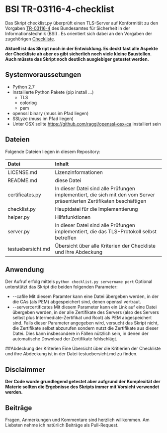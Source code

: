 # BSI TR-03116-4-checklist
Das Skript checklist.py überprüft einen TLS-Server auf Konformität zu den Vorgaben [TR-03116-4](https://www.bsi.bund.de/SharedDocs/Downloads/DE/BSI/Publikationen/TechnischeRichtlinien/TR03116/BSI-TR-03116-4.pdf?__blob=publicationFile&v=2) des Bundesamtes für Sicherheit in der Informationstechnik (BSI) . Es orientiert sich dabei an den Vorgaben der zugehörigen [Checkliste](https://www.bsi.bund.de/SharedDocs/Downloads/DE/BSI/Publikationen/TechnischeRichtlinien/TR03116/TLS-Checkliste.pdf?__blob=publicationFile&v=2).

**Aktuell ist das Skript noch in der Entwicklung. Es deckt fast alle Aspekte der Checkliste ab aber es gibt sicherlich noch viele kleine Baustellen. Auch müsste das Skript noch deutlich ausgiebiger getestet werden.**

## Systemvoraussetungen
* Python 2.7
* Installierte Python Pakete (pip install ...)
  * TLS
  * colorlog
  * pem
* openssl binary (muss im Pfad liegen)
* SSLyze (muss im Pfad liegen)
* Unter OSX sollte https://github.com/raggi/openssl-osx-ca installiert sein

## Dateien
Folgende Dateien liegen in diesem Repository:

| Datei             | Inhalt                                                                                                                 |
|:------------------|:-----------------------------------------------------------------------------------------------------------------------|
| LICENSE.md        | Lizenzinformationen                                                                                                    |
| README.md         | diese Datei                                                                                                            |
| certificates.py   | In dieser Datei sind alle Prüfungen implementiert, die sich mit den vom Server präsentierten Zertifikaten beschäftigen |
| checklist.py      | Hauptdatei für die Implementierung                                                                                     |
| helper.py         | Hilfsfunktionen                                                                                                        |
| server.py         | In dieser Datei sind alle Prüfungen implementiert, die das TLS-Protokoll selbst betreffen                              |
| testuebersicht.md | Übersicht über alle Kriterien der Checkliste und ihre Abdeckung                                                        |

## Anwendung
Der Aufruf erfolg mittels `python checklist.py servername port`
Optional unterstützt das Skript die beiden folgenden Parameter:
* --cafile Mit diesem Paramter kann eine Datei übergeben werden, in der die CAs (als PEM) abgespeichert sind, denen openssl vertraut.
* --servercertificates Mit diesem Parameter kann ein Link auf eine Datei übergeben werden, in der alle Zertifikate des Servers (also des Servers selbst plus Intermediate-Zertifikat und Root) als PEM abgespeichert sind. Falls dieser Parameter angegeben wird, versucht das Skript nicht, die Zertifikate selbst abzurufen sondern nutzt die Zertifikate aus dieser Datei. Dies kann insbesondere in Fällen nützlich sein, in denen der automatische Download der Zertifikate fehlschlägt.

##Abdeckung der Kriterien
Eine Übersicht über die Kritierien der Checkliste und ihre Abdeckung ist in der Datei testuebersicht.md zu finden.

## Disclaimmer
**Der Code wurde grundlegend getestet aber aufgrund der Komplexität der Materie sollten die Ergebnisse des Skripts immer mit Vorsicht verwendet werden.**

## Beiträge
Fragen, Anmerkungen und Kommentare sind herzlich willkommen. Am Liebsten nehme ich natürlich Beiträge als Pull-Request.
